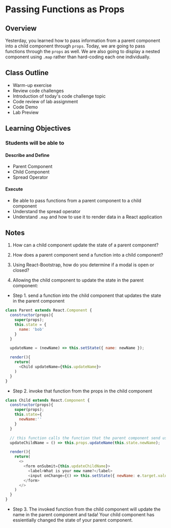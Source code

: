 # Passing Functions as Props

## Overview

Yesterday, you learned how to pass information from a parent component into a child component through `props`. Today, we are going to pass functions through the `props` as well. We are also going to display a nested component using `.map` rather than hard-coding each one individually.

## Class Outline

- Warm-up exercise
- Review code challenges
- Introduction of today's code challenge topic
- Code review of lab assignment
- Code Demo
- Lab Preview

## Learning Objectives

### Students will be able to

#### Describe and Define

- Parent Component
- Child Component
- Spread Operator

#### Execute

- Be able to pass functions from a parent component to a child component
- Understand the spread operator
- Understand `.map` and how to use it to render data in a React application

## Notes

1. How can a child component update the state of a parent component?

1. How does a parent component send a function into a child component?

1. Using React-Bootstrap, how do you determine if a modal is open or closed?

1. Allowing the child component to update the state in the parent component:

  - Step 1. send a function into the child component that updates the state in the parent component
  
  ```javaScript
  class Parent extends React.Component {
    constructor(props){
      super(props);
      this.state = {
        name: 'bob'
      }
    }

    updateName = (newName) => this.setState({ name: newName });

    render(){
      return(
        <Child updateName={this.updateName}>
      )
    }
  }
  ```

  - Step 2. invoke that function from the props in the child component
  ```javaScript
  class Child extends React.Component {
    constructor(props){
      super(props);
      this.state={
        newName:''
      }
    }

    // this function calls the function that the parent component send us with the new name as an argument
    updateChildName = () => this.props.updateName(this.state.newName);

    render(){
      return(
        <>
          <form onSubmit={this.updateChildName}>
            <label>What is your new name?</label>
            <input onChange={() => this.setState({ newName: e.target.value })} />
          </form>
        </>
      )
    }
  }
  ```

  - Step 3. The invoked function from the child component will update the name in the parent component and tada! Your child component has essientially changed the state of your parent component.